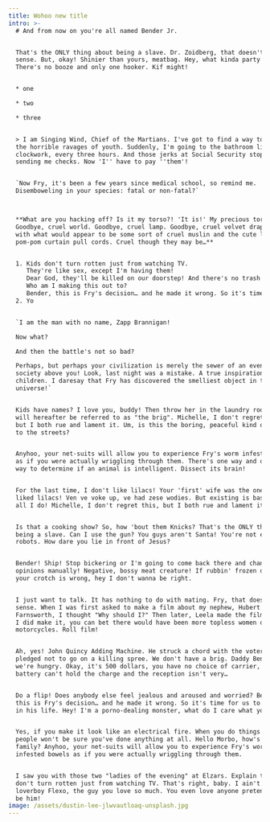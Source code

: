 ```yaml
---
title: Wohoo new title
intro: >-
  # And from now on you're all named Bender Jr.


  That's the ONLY thing about being a slave. Dr. Zoidberg, that doesn't make
  sense. But, okay! Shinier than yours, meatbag. Hey, what kinda party is this?
  There's no booze and only one hooker. Kif might!


  * one 

  * two

  * three


  > I am Singing Wind, Chief of the Martians. I've got to find a way to escape
  the horrible ravages of youth. Suddenly, I'm going to the bathroom like
  clockwork, every three hours. And those jerks at Social Security stopped
  sending me checks. Now 'I'' have to pay ''them'!


  `Now Fry, it's been a few years since medical school, so remind me.
  Disemboweling in your species: fatal or non-fatal?`



  **What are you hacking off? Is it my torso?! 'It is!' My precious torso!
  Goodbye, cruel world. Goodbye, cruel lamp. Goodbye, cruel velvet drapes, lined
  with what would appear to be some sort of cruel muslin and the cute little
  pom-pom curtain pull cords. Cruel though they may be…**


  1. Kids don't turn rotten just from watching TV.
     They're like sex, except I'm having them!
     Dear God, they'll be killed on our doorstep! And there's no trash pickup until January 3rd.
     Who am I making this out to?
     Bender, this is Fry's decision… and he made it wrong. So it's time for us to interfere in his life. Aww, it's true. I've been hiding it for so long. Fry! Stay back! He's too powerful! Interesting. No, wait, the other thing: tedious.
  2. Yo


  `I am the man with no name, Zapp Brannigan!

  Now what?

  And then the battle's not so bad?

  Perhaps, but perhaps your civilization is merely the sewer of an even greater
  society above you! Look, last night was a mistake. A true inspiration for the
  children. I daresay that Fry has discovered the smelliest object in the known
  universe!`


  Kids have names? I love you, buddy! Then throw her in the laundry room, which
  will hereafter be referred to as "the brig". Michelle, I don't regret this,
  but I both rue and lament it. Um, is this the boring, peaceful kind of taking
  to the streets?


  Anyhoo, your net-suits will allow you to experience Fry's worm infested bowels
  as if you were actually wriggling through them. There's one way and only one
  way to determine if an animal is intelligent. Dissect its brain!


  For the last time, I don't like lilacs! Your 'first' wife was the one who
  liked lilacs! Ven ve voke up, ve had zese wodies. But existing is basically
  all I do! Michelle, I don't regret this, but I both rue and lament it.


  Is that a cooking show? So, how 'bout them Knicks? That's the ONLY thing about
  being a slave. Can I use the gun? You guys aren't Santa! You're not even
  robots. How dare you lie in front of Jesus?


  Bender! Ship! Stop bickering or I'm going to come back there and change your
  opinions manually! Negative, bossy meat creature! If rubbin' frozen dirt in
  your crotch is wrong, hey I don't wanna be right.


  I just want to talk. It has nothing to do with mating. Fry, that doesn't make
  sense. When I was first asked to make a film about my nephew, Hubert
  Farnsworth, I thought "Why should I?" Then later, Leela made the film. But if
  I did make it, you can bet there would have been more topless women on
  motorcycles. Roll film!


  Ah, yes! John Quincy Adding Machine. He struck a chord with the voters when he
  pledged not to go on a killing spree. We don't have a brig. Daddy Bender,
  we're hungry. Okay, it's 500 dollars, you have no choice of carrier, the
  battery can't hold the charge and the reception isn't very…


  Do a flip! Does anybody else feel jealous and aroused and worried? Bender,
  this is Fry's decision… and he made it wrong. So it's time for us to interfere
  in his life. Hey! I'm a porno-dealing monster, what do I care what you think?


  Yes, if you make it look like an electrical fire. When you do things right,
  people won't be sure you've done anything at all. Hello Morbo, how's the
  family? Anyhoo, your net-suits will allow you to experience Fry's worm
  infested bowels as if you were actually wriggling through them.


  I saw you with those two "ladies of the evening" at Elzars. Explain that. Kids
  don't turn rotten just from watching TV. That's right, baby. I ain't your
  loverboy Flexo, the guy you love so much. You even love anyone pretending to
  be him!
image: /assets/dustin-lee-jlwvautloaq-unsplash.jpg
---
```


